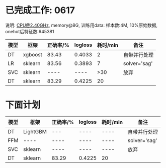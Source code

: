 # 已完成工作:  0617

说明: CPU@2.40GHz, memory@8G,
训练用data: 样本数:4M, 10%原始数据, onehot后特征数:645381

| 模型 | 框架    | 正确率/% | logloss | 耗时/min | 备注         |
| ---- | ------- | -------- | ------- | -------- | ------------ |
| DT   | xgboost | 83.43    | 0.4033  | 2        | 自带并行处理 |
| LR   | sklearn | 83.56    | 0.3893  | 7        | solver='sag' |
| SVC  | sklearn | ----     | ----    | >30      | 放弃         |
| DT   | sklearn | 83.29    | 0.4225  | 20       |              |

# 下面计划

| 模型 | 框架     | 正确率/% | logloss | 耗时/min | 备注         |
| ---- | -------- | -------- | ------- | -------- | ------------ |
| DT   | LightGBM | ---      | ----    | ----     | 自带并行处理 |
| FFM  | ----     | ----     | ----    | ----     | solver='sag' |
| SVC  | sklearn  | ----     | ----    | ----     | 放弃         |
| DT   | sklearn  | 83.29    | 0.4225  | 20       |              |